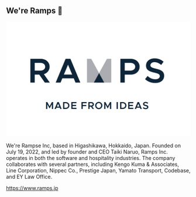 ## We're Ramps 🎉
![Ramps Inc. Banner](/images/ramps_banner.png)

We're Rampse Inc, based in Higashikawa, Hokkaido, Japan. Founded on July 19, 2022, and led by founder and CEO Taiki Naruo, Ramps Inc. operates in both the software and hospitality industries. The company collaborates with several partners, including Kengo Kuma & Associates, Line Corporation, Nippec Co., Prestige Japan, Yamato Transport, Codebase, and EY Law Office.

https://www.ramps.jp
